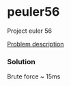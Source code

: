 # peuler56
Project euler 56

[Problem description](https://projecteuler.net/problem=56)

### Solution
Brute force ~ 15ms
